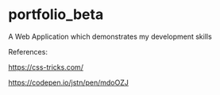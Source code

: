# portfolio_beta
A Web Application which demonstrates my development skills

References:

https://css-tricks.com/

https://codepen.io/jstn/pen/mdoOZJ
